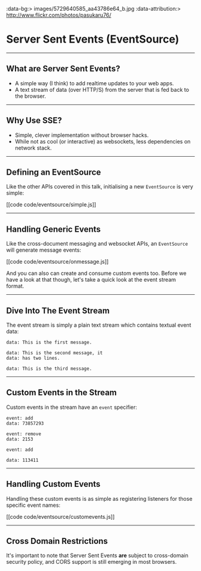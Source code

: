 :data-bg:> images/5729640585_aa43786e64_b.jpg
:data-attribution:> http://www.flickr.com/photos/pasukaru76/

# Server Sent Events (EventSource)

---

## What are Server Sent Events?

- A simple way (I think) to add realtime updates to your web apps.
- A text stream of data (over HTTP/S) from the server that is fed back to the browser.

---

## Why Use SSE?

- Simple, clever implementation without browser hacks.
- While not as cool (or interactive) as websockets, less dependencies on network stack.

---
    
## Defining an EventSource

Like the other APIs covered in this talk, initialising a new `EventSource` is very simple:

[[code code/eventsource/simple.js]]

---

## Handling Generic Events

Like the cross-document messaging and websocket APIs, an `EventSource` will generate message events:

[[code code/eventsource/onmessage.js]]

And you can also can create and consume custom events too. Before we have a look at that though, let's take a quick look at the event stream format.

---

## Dive Into The Event Stream

The event stream is simply a plain text stream which contains textual event data:

```
data: This is the first message.

data: This is the second message, it
data: has two lines.

data: This is the third message.
```

---

## Custom Events in the Stream

Custom events in the stream have an `event` specifier:

```
event: add
data: 73857293

event: remove
data: 2153

event: add

data: 113411
```

---

## Handling Custom Events

Handling these custom events is as simple as registering listeners for those specific event names:

[[code code/eventsource/customevents.js]]

---

## Cross Domain Restrictions

It's important to note that Server Sent Events __are__ subject to cross-domain security policy, and CORS support is still emerging in most browsers.